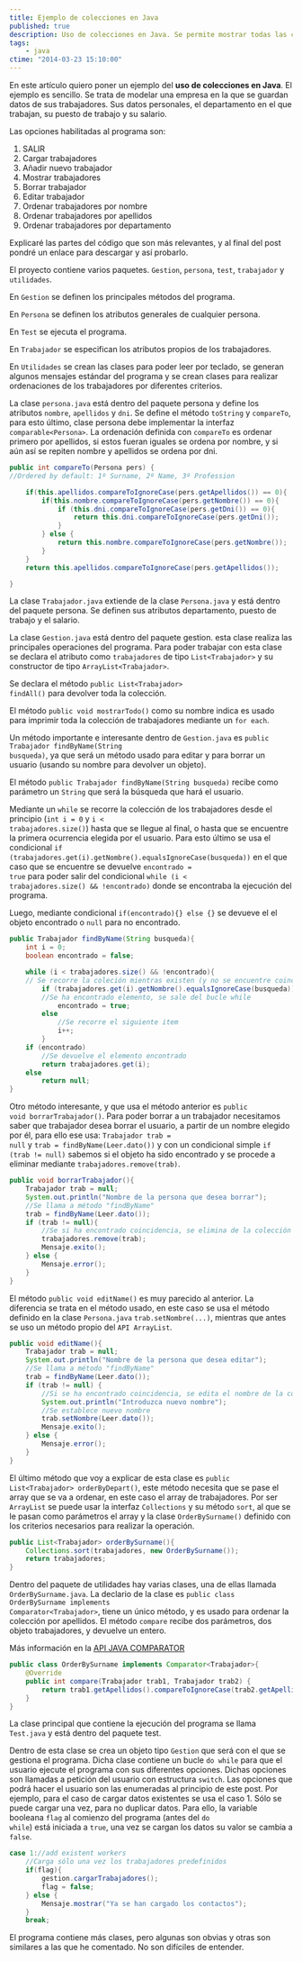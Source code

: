 ```yaml
---
title: Ejemplo de colecciones en Java
published: true
description: Uso de colecciones en Java. Se permite mostrar todas las colecciones, añadir, editar y eliminar. Ordenación de colecciones por alguno de sus atributos
tags:
	- java
ctime: "2014-03-23 15:10:00"
---
```


En este artículo quiero poner un ejemplo del **uso de colecciones en Java**. El ejemplo es sencillo. Se trata de modelar una empresa en la que se guardan datos de sus trabajadores. Sus datos personales, el departamento en el que trabajan, su puesto de trabajo y su salario.

Las opciones habilitadas al programa son:

<ol class="list-bullets">
	<li>SALIR</li>
	<li>Cargar trabajadores</li>
	<li>Añadir nuevo trabajador</li>
	<li>Mostrar trabajadores</li>
	<li>Borrar trabajador</li>
	<li>Editar trabajador</li>
	<li>Ordenar trabajadores por nombre</li>
	<li>Ordenar trabajadores por apellidos</li>
	<li>Ordenar trabajadores por departamento</li>
</ol>

Explicaré las partes del código que son más relevantes, y al final del post pondré un enlace para descargar y así probarlo.

El proyecto contiene varios paquetes. <code>Gestion</code>, <code>persona</code>, <code>test</code>, <code>trabajador</code> y <code>utilidades</code>.

En <code>Gestion</code> se definen los principales métodos del programa.

En <code>Persona</code> se definen los atributos generales de cualquier persona.

En <code>Test</code> se ejecuta el programa.

En <code>Trabajador</code> se especifican los atributos propios de los trabajadores. 

En <code>Utilidades</code> se crean las clases para poder leer por teclado, se generan algunos mensajes estándar del programa y se crean clases para realizar ordenaciones de los trabajadores por diferentes criterios.

La clase <code>persona.java</code> está dentro del paquete persona y define los atributos <code>nombre</code>, <code>apellidos</code> y <code>dni</code>. Se define el método <code>toString</code> y <code>compareTo</code>, para esto último, clase persona debe implementar la interfaz <code>comparable&lt;Persona&gt;</code>. La ordenación definida con <code>compareTo</code> es ordenar primero por apellidos, si estos fueran iguales se ordena por nombre, y si aún así se repiten nombre y apellidos se ordena por dni.

```java
public int compareTo(Persona pers) {
//Ordered by default: 1º Surname, 2º Name, 3º Profession 

	if(this.apellidos.compareToIgnoreCase(pers.getApellidos()) == 0){            
		if(this.nombre.compareToIgnoreCase(pers.getNombre()) == 0){
			if (this.dni.compareToIgnoreCase(pers.getDni()) == 0){
				return this.dni.compareToIgnoreCase(pers.getDni());
			}
		} else {
			return this.nombre.compareToIgnoreCase(pers.getNombre());
		}
	}
	return this.apellidos.compareToIgnoreCase(pers.getApellidos());

}
```

La clase <code>Trabajador.java</code> extiende de la clase <code>Persona.java</code> y está dentro del paquete persona. Se definen sus atributos departamento, puesto de trabajo y el salario.

La clase <code>Gestion.java</code> está dentro del paquete gestion. esta clase realiza las principales operaciones del programa. Para poder trabajar con esta clase se declara el atributo como <code>trabajadores</code> de tipo <code>List&lt;Trabajador&gt;</code> y su constructor de tipo <code>ArrayList&lt;Trabajador&gt;</code>.

Se declara el método <code>public List&lt;Trabajador&gt; findAll()</code> para devolver toda la colección.

El método <code>public void mostrarTodo()</code> como su nombre indica es usado para imprimir toda la colección de trabajadores mediante un <code>for each</code>.

Un método importante e interesante dentro de <code>Gestion.java</code> es <code>public Trabajador findByName(String busqueda)</code>, ya que será un método usado para editar y para borrar un usuario (usando su nombre para devolver un objeto).

El método <code>public Trabajador findByName(String busqueda)</code> recibe como parámetro un <code>String</code> que será la búsqueda que hará el usuario.

Mediante un <code>while</code> se recorre la colección de los trabajadores desde el principio (<code>int i = 0</code> y <code>i < trabajadores.size()</code>) hasta que se llegue al final, o hasta que se encuentre la primera ocurrencia elegida por el usuario. Para esto último se usa el condicional <code>if (trabajadores.get(i).getNombre().equalsIgnoreCase(busqueda))</code> en el que caso que se encuentre se devuelve <code>encontrado = true</code> para poder salir del condicional <code>while (i < trabajadores.size() && !encontrado)</code> donde se encontraba la ejecución del programa.

Luego, mediante condicional <code>if(encontrado){} else {}</code> se devueve el el objeto encontrado o <code>null</code> para no encontrado.

```java
public Trabajador findByName(String busqueda){
	int i = 0;
	boolean encontrado = false;

	while (i < trabajadores.size() && !encontrado){
	// Se recorre la coleción mientras existen (y no se encuentre coincidencia) elementos: i < trabajadores.size()
		if (trabajadores.get(i).getNombre().equalsIgnoreCase(busqueda))
		//Se ha encontrado elemento, se sale del bucle while
			encontrado = true;
		else
			//Se recorre el siguiente item
			i++;
		}
	if (encontrado)
		//Se devuelve el elemento encontrado
		return trabajadores.get(i);
	else
		return null;	
}
```

Otro método interesante, y que usa el método anterior es <code>public void borrarTrabajador()</code>. Para poder borrar a un trabajador necesitamos saber que trabajador desea borrar el usuario, a partir de un nombre elegido por él, para ello ese usa: <code>Trabajador trab = null</code> y <code>trab = findByName(Leer.dato())</code> y con un condicional simple <code>if (trab != null)</code> sabemos si el objeto ha sido encontrado y se procede a eliminar mediante <code>trabajadores.remove(trab)</code>.

```java
public void borrarTrabajador(){
	Trabajador trab = null;
	System.out.println("Nombre de la persona que desea borrar");
	//Se llama a método "findByName"
	trab = findByName(Leer.dato());
	if (trab != null){
		//Se si ha encontrado coincidencia, se elimina de la colección el objeto trabajador
		trabajadores.remove(trab);
		Mensaje.exito();
	} else {
		Mensaje.error();
	}
}
```

El método <code>public void editName()</code> es muy parecido al anterior. La diferencia se trata en el método usado, en este caso se usa el método definido en la clase <code>Persona.java</code> <code>trab.setNombre(...)</code>, mientras que antes se uso un método propio del <code>API ArrayList</code>.

```java
public void editName(){
	Trabajador trab = null;
	System.out.println("Nombre de la persona que desea editar");
	//Se llama a método "findByName"
	trab = findByName(Leer.dato());
	if (trab != null) {
		//Si se ha encontrado coincidencia, se edita el nombre de la colección el objeto trabajador
		System.out.println("Introduzca nuevo nombre");
		//Se establece nuevo nombre
		trab.setNombre(Leer.dato());
		Mensaje.exito();
	} else {
		Mensaje.error();
	}
}
```

El último método que voy a explicar de esta clase es <code>public List&lt;Trabajador&gt; orderByDepart()</code>, este método necesita que se pase el array que se va a ordenar, en este caso el array de trabajadores. Por ser <code>ArrayList</code> se puede usar la interfaz <code>Collections</code> y su método <code>sort</code>, al que se le pasan como parámetros el array y la clase <code>OrderBySurname()</code> definido con los criterios necesarios para realizar la operación.

```java
public List<Trabajador> orderBySurname(){
	Collections.sort(trabajadores, new OrderBySurname());
	return trabajadores;
}
```

Dentro del paquete de utilidades hay varias clases, una de ellas llamada <code>OrderBySurname.java</code>. La declario de la clase es <code>public class OrderBySurname implements Comparator&lt;Trabajador&gt;</code>, tiene un único método, y es usado para ordenar la colección por apellidos. El método <code>compare</code> recibe dos parámetros, dos objeto trabajadores, y devuelve un entero.

Más información en la <a href="http://docs.oracle.com/javase/7/docs/api/java/util/Comparator.html" target="_blank">API JAVA COMPARATOR</a>

```java
public class OrderBySurname implements Comparator<Trabajador>{
	@Override
	public int compare(Trabajador trab1, Trabajador trab2) {
		return trab1.getApellidos().compareToIgnoreCase(trab2.getApellidos());
	}
}
```

La clase principal que contiene la ejecución del programa se llama <code>Test.java</code> y está dentro del paquete test.

Dentro de esta clase se crea un objeto tipo <code>Gestion</code> que será con el que se gestiona el programa. Dicha clase contiene un bucle <code>do while</code> para que el usuario ejecute el programa con sus diferentes opciones. Dichas opciones son llamadas a petición del usuario con estructura <code>switch</code>. Las opciones que podrá hacer el usuario son las enumeradas al principio de este post. Por ejemplo, para el caso de cargar datos existentes se usa el caso 1. Sólo se puede cargar una vez, para no duplicar datos. Para ello, la variable booleana <code>flag</code> al comienzo del programa (antes del <code>do while</code>) está iniciada a <code>true</code>, una vez se cargan los datos su valor se cambia a <code>false</code>.

```java
case 1://add existent workers
	//Carga sólo una vez los trabajadores predefinidos
	if(flag){
		gestion.cargarTrabajadores();
		flag = false;
	} else {
		Mensaje.mostrar("Ya se han cargado los contactos");
	}
	break;
```

El programa contiene más clases, pero algunas son obvias y otras son similares a las que he comentado. No son difíciles de entender.
